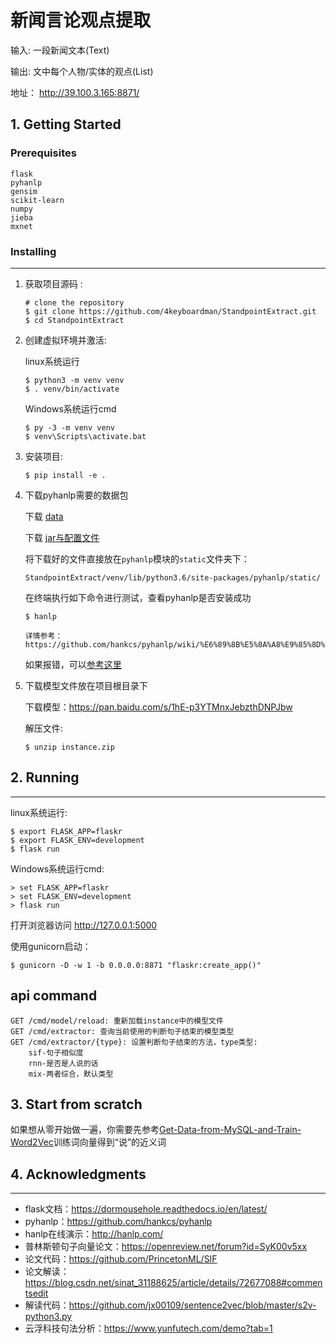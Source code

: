 # 新闻言论观点提取


 输入: 一段新闻文本(Text)

 输出: 文中每个人物/实体的观点(List)
 
 地址： http://39.100.3.165:8871/

## 1. Getting Started

### Prerequisites

    flask
    pyhanlp
    gensim
    scikit-learn
    numpy
    jieba
    mxnet

### Installing
-------
1. 获取项目源码 :

       # clone the repository
       $ git clone https://github.com/4keyboardman/StandpointExtract.git
       $ cd StandpointExtract

2. 创建虚拟环境并激活:

   linux系统运行

       $ python3 -m venv venv
       $ . venv/bin/activate

   Windows系统运行cmd

       $ py -3 -m venv venv
       $ venv\Scripts\activate.bat

3. 安装项目:

       $ pip install -e .

4. 下载pyhanlp需要的数据包

   下载 [data](http://nlp.hankcs.com/download.php?file=data)

   下载 [jar与配置文件](http://nlp.hankcs.com/download.php?file=jar)

   将下载好的文件直接放在`pyhanlp`模块的`static`文件夹下：

      `StandpointExtract/venv/lib/python3.6/site-packages/pyhanlp/static/ `

   在终端执行如下命令进行测试，查看pyhanlp是否安装成功

       $ hanlp

       详情参考：https://github.com/hankcs/pyhanlp/wiki/%E6%89%8B%E5%8A%A8%E9%85%8D%E7%BD%AE
   如果报错，可以[参考这里](https://www.jianshu.com/writer#/notebooks/35711942/notes/53734788/preview)

5. 下载模型文件放在项目根目录下

   下载模型：https://pan.baidu.com/s/1hE-p3YTMnxJebzthDNPJbw

   解压文件:

       $ unzip instance.zip

## 2. Running 
---
linux系统运行:

    $ export FLASK_APP=flaskr
    $ export FLASK_ENV=development
    $ flask run

Windows系统运行cmd:

    > set FLASK_APP=flaskr
    > set FLASK_ENV=development
    > flask run

打开浏览器访问 http://127.0.0.1:5000

使用gunicorn启动：

    $ gunicorn -D -w 1 -b 0.0.0.0:8871 "flaskr:create_app()"

api command
---
    GET /cmd/model/reload: 重新加载instance中的模型文件
    GET /cmd/extractor: 查询当前使用的判断句子结束的模型类型
    GET /cmd/extractor/{type}: 设置判断句子结束的方法，type类型: 
        sif-句子相似度
        rnn-是否是人说的话
        mix-两者综合，默认类型

## 3. Start from scratch

如果想从零开始做一遍，你需要先参考[Get-Data-from-MySQL-and-Train-Word2Vec](https://github.com/DeqianBai/Get-Data-from-MySQL-and-Train-Word2Vec)训练词向量得到“说”的近义词


## 4. Acknowledgments
---

- flask文档：https://dormousehole.readthedocs.io/en/latest/
- pyhanlp：https://github.com/hankcs/pyhanlp
- hanlp在线演示：http://hanlp.com/
- 普林斯顿句子向量论文：https://openreview.net/forum?id=SyK00v5xx
- 论文代码：https://github.com/PrincetonML/SIF
- 论文解读：https://blog.csdn.net/sinat_31188625/article/details/72677088#commentsedit
- 解读代码：https://github.com/jx00109/sentence2vec/blob/master/s2v-python3.py
- 云浮科技句法分析：https://www.yunfutech.com/demo?tab=1

